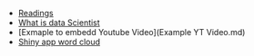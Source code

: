 - [Readings](reading.md)
- [What is data Scientist](what%20is%20data%20scientist.md)
- [Exmaple to embedd Youtube Video](Example YT Video.md)
- [Shiny app word cloud](http://shiny.rstudio.com/gallery/word-cloud.html)